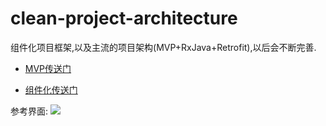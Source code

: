 




# clean-project-architecture

组件化项目框架,以及主流的项目架构(MVP+RxJava+Retrofit),以后会不断完善.




- [MVP传送门](https://github.com/ccj659/clean-project-architecture/blob/master/README_MVP.md)

- [组件化传送门](https://github.com/ccj659/clean-project-architecture/blob/master/README_MODULE.md)




参考界面:
![](http://i.imgur.com/EnBxczU.gif)